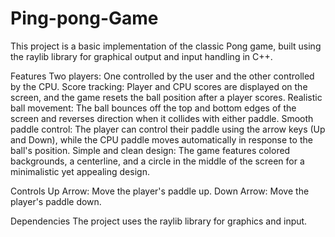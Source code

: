 # Ping-pong-Game
This project is a basic implementation of the classic Pong game, built using the raylib library for graphical output and input handling in C++.

Features
Two players: One controlled by the user and the other controlled by the CPU.
Score tracking: Player and CPU scores are displayed on the screen, and the game resets the ball position after a player scores.
Realistic ball movement: The ball bounces off the top and bottom edges of the screen and reverses direction when it collides with either paddle.
Smooth paddle control: The player can control their paddle using the arrow keys (Up and Down), while the CPU paddle moves automatically in response to the ball's position.
Simple and clean design: The game features colored backgrounds, a centerline, and a circle in the middle of the screen for a minimalistic yet appealing design.

Controls
Up Arrow: Move the player's paddle up.
Down Arrow: Move the player's paddle down.

Dependencies
The project uses the raylib library for graphics and input.
